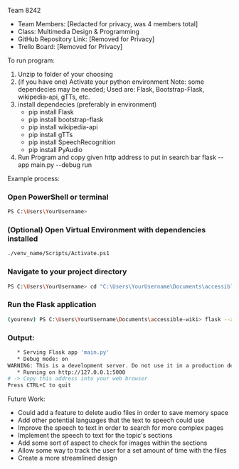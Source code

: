 Team 8242
- Team Members: [Redacted for privacy, was 4 members total]  
- Class: Multimedia Design & Programming
- GitHub Repository Link: [Removed for Privacy]
- Trello Board: [Removed for Privacy]

To run program:
1. Unzip to folder of your choosing
2. (if you have one) Activate your python environment
   Note: some dependecies may be needed; Used are: Flask, Bootstrap-Flask, wikipedia-api, gTTs, etc.
3. install dependecies (preferably in environment)
   - pip install Flask
   - pip install bootstrap-flask
   - pip install wikipedia-api
   - pip install gTTs
   - pip install SpeechRecognition
   - pip install PyAudio
4. Run Program and copy given http address to put in search bar
   flask --app main.py --debug run

Example process:
   ### Open PowerShell or terminal
   ```.sh
   PS C:\Users\YourUsername>
   ```
   
   ### (Optional) Open Virtual Environment with dependencies installed
   ```.sh
   ./venv_name/Scripts/Activate.ps1
   ```
   
   ### Navigate to your project directory
   ```.sh
   PS C:\Users\YourUsername> cd "C:\Users\YourUsername\Documents\accessible-wiki"
   ```
   
   ### Run the Flask application
   ```.sh
   (yourenv) PS C:\Users\YourUsername\Documents\accessible-wiki> flask --app main.py --debug run
   ```
   
   ### Output:
   ```.sh
      * Serving Flask app 'main.py'
      * Debug mode: on
   WARNING: This is a development server. Do not use it in a production deployment.
      * Running on http://127.0.0.1:5000
   # -> Copy this address into your web browser
   Press CTRL+C to quit
   ```

Future Work:
- Could add a feature to delete audio files in order to save memory space
- Add other potential languages that the text to speech could use
- Improve the speech to text in order to search for more complex pages
- Implement the speech to text for the topic's sections
- Add some sort of aspect to check for images within the sections
- Allow some way to track the user for a set amount of time with the files
- Create a more streamlined design
